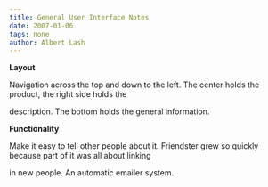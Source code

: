 ```yaml
---
title: General User Interface Notes
date: 2007-01-06
tags: none
author: Albert Lash
---
```

<strong>Layout</strong>

Navigation across the top and down to the left. The center holds the product, the right side holds the

description. The bottom holds the general information.

<strong>Functionality </strong>

Make it easy to tell other people about it. Friendster grew so quickly because part of it was all about linking

in new people. An automatic emailer system.

